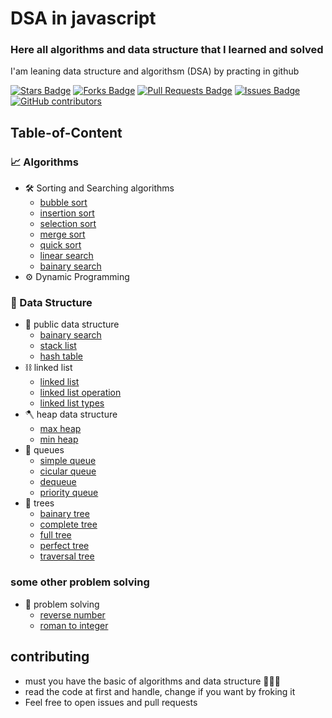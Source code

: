 # DSA in javascript

### Here all algorithms and data structure that I learned and solved

I'am leaning data structure and algorithsm (DSA) by practing in github
<p align="start">
<a href="https://github.com/abhisheknaiidu/awesome-github-profile-readme/stargazers"><img src="https://img.shields.io/github/stars/alhashmicode/data-structure-and-algorithms" alt="Stars Badge"/></a>
<a href="https://github.com/abhisheknaiidu/awesome-github-profile-readme/network/members"><img src="https://img.shields.io/github/forks/alhashmicode/data-structure-and-algorithms" alt="Forks Badge"/></a>
<a href="https://github.com/abhisheknaiidu/awesome-github-profile-readme/pulls"><img src="https://img.shields.io/github/issues-pr/alhashmicode/data-structure-and-algorithms" alt="Pull Requests Badge"/></a>
<a href="https://github.com/abhisheknaiidu/awesome-github-profile-readme/issues"><img src="https://img.shields.io/github/issues/alhashmicode/data-structure-and-algorithms" alt="Issues Badge"/></a>
<a href="https://github.com/abhisheknaiidu/awesome-github-profile-readme/graphs/contributors"><img alt="GitHub contributors" src="https://img.shields.io/github/contributors/alhashmicode/data-structure-and-algorithms?color=2b9348"></a>
</p>

## Table-of-Content
### 📈 Algorithms 

- 🛠️ Sorting and Searching algorithms
  * [bubble sort](./algorithms/sorting-and-searching/bubble-sort.js)
  * [insertion sort](./algorithms/sorting-and-searching/insertion-sort.js)
  * [selection sort](./algorithms/sorting-and-searching/selection-sort.js)
  * [merge sort](./algorithms/sorting-and-searching/merge-sort.js)
  * [quick sort](./algorithms/sorting-and-searching/quick-sort.js)
  * [linear search](./algorithms/sorting-and-searching/linear-search.js)
  * [bainary search](./algorithms/sorting-and-searching/bainary-search.js)
- ⚙️ Dynamic Programming


### 🥞 Data Structure
- 🧮 public data structure
  * [bainary search](./data-structure/bainary-search-tree.js)
  * [stack list](./data-structure/stack.js)
  * [hash table](./data-structure/hash-table.js)
- ⛓️ linked list
  * [linked list](./data-structure/linked-list/linked-list.js)
  * [linked list operation](./data-structure/linked-list/linked-list-operation.js)
  * [linked list types](./data-structure/linked-list/linked-list-types.js)
- 🪓 heap data structure
  * [max heap](./data-structure/heap-data-structure/max-heap.js)
  * [min heap](./data-structure/heap-data-structure/min-heap.js)
- 🎢 queues
  * [simple queue](./data-structure/queue/simple-queue.js)
  * [cicular queue](./data-structure/queue/circular-queue.js)
  * [dequeue](./data-structure/queue/deque.js)
  * [priority queue](./data-structure/queue/priority-queue.js)
- 🌲 trees
  * [bainary tree](./data-structure/trees/bainary-tree.js)
  * [complete tree](./data-structure/trees/complete-tree.js)
  * [full tree](./data-structure/trees/full-tree.js)
  * [perfect tree](./data-structure/trees/perfect-tree.js)
  * [traversal tree](./data-structure/trees/traversal-tree.js)
   
 
### some other problem solving
- 🧠 problem solving
  * [reverse number](./solving/reverse-number.js)
  * [roman to integer](./solving/roman-to-integer.js)

 ## contributing 
 - must you have the basic of algorithms and data structure 🧠🦾🦾
 - read the code at first and handle, change if you want by froking it 
 - Feel free to open issues and pull requests

